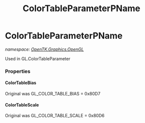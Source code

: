 ﻿---
title: ColorTableParameterPName
---

# ColorTableParameterPName
_namespace: [OpenTK.Graphics.OpenGL](N-OpenTK.Graphics.OpenGL.html)_

Used in GL.ColorTableParameter



### Properties

#### ColorTableBias
Original was GL_COLOR_TABLE_BIAS = 0x80D7
#### ColorTableScale
Original was GL_COLOR_TABLE_SCALE = 0x80D6

